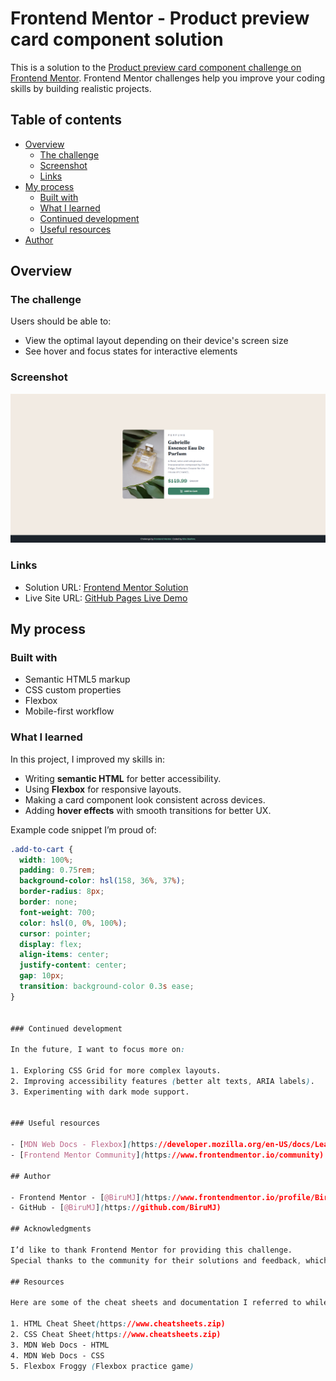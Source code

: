 # Frontend Mentor - Product preview card component solution

This is a solution to the [Product preview card component challenge on Frontend Mentor](https://www.frontendmentor.io/challenges/product-preview-card-component-GO7UmttRfa). Frontend Mentor challenges help you improve your coding skills by building realistic projects.

## Table of contents

- [Overview](#overview)
  - [The challenge](#the-challenge)
  - [Screenshot](#screenshot)
  - [Links](#links)
- [My process](#my-process)
  - [Built with](#built-with)
  - [What I learned](#what-i-learned)
  - [Continued development](#continued-development)
  - [Useful resources](#useful-resources)
- [Author](#author)

## Overview

### The challenge

Users should be able to:

- View the optimal layout depending on their device's screen size  
- See hover and focus states for interactive elements  

### Screenshot

![Product Preview Card](./Screenshot%202025-08-16%20134940.png)

### Links

- Solution URL: [Frontend Mentor Solution](https://www.frontendmentor.io/solutions/product-preview-card-component-html-css-flexbox-abc123)  
- Live Site URL: [GitHub Pages Live Demo](https://your-username.github.io/product-preview-card/)  

## My process

### Built with

- Semantic HTML5 markup  
- CSS custom properties  
- Flexbox  
- Mobile-first workflow  

### What I learned

In this project, I improved my skills in:  

- Writing **semantic HTML** for better accessibility.  
- Using **Flexbox** for responsive layouts.  
- Making a card component look consistent across devices.  
- Adding **hover effects** with smooth transitions for better UX.  

Example code snippet I’m proud of:  

```css
.add-to-cart {
  width: 100%;
  padding: 0.75rem;
  background-color: hsl(158, 36%, 37%);
  border-radius: 8px;
  border: none;
  font-weight: 700;
  color: hsl(0, 0%, 100%);
  cursor: pointer;
  display: flex;
  align-items: center;
  justify-content: center;
  gap: 10px;
  transition: background-color 0.3s ease;
}


### Continued development

In the future, I want to focus more on:

1. Exploring CSS Grid for more complex layouts.
2. Improving accessibility features (better alt texts, ARIA labels).
3. Experimenting with dark mode support.


### Useful resources

- [MDN Web Docs - Flexbox](https://developer.mozilla.org/en-US/docs/Learn/CSS/CSS_layout/Flexbox) - Helped me with structuring the layout.
- [Frontend Mentor Community](https://www.frontendmentor.io/community) - Great place to see how others solved the challenge.

## Author

- Frontend Mentor - [@BiruMJ](https://www.frontendmentor.io/profile/BiruMJ)
- GitHub - [@BiruMJ](https://github.com/BiruMJ)

## Acknowledgments

I’d like to thank Frontend Mentor for providing this challenge.
Special thanks to the community for their solutions and feedback, which inspired me to improve my approach. 

## Resources

Here are some of the cheat sheets and documentation I referred to while building this project:

1. HTML Cheat Sheet(https://www.cheatsheets.zip)
2. CSS Cheat Sheet(https://www.cheatsheets.zip)
3. MDN Web Docs - HTML
4. MDN Web Docs - CSS
5. Flexbox Froggy (Flexbox practice game)
